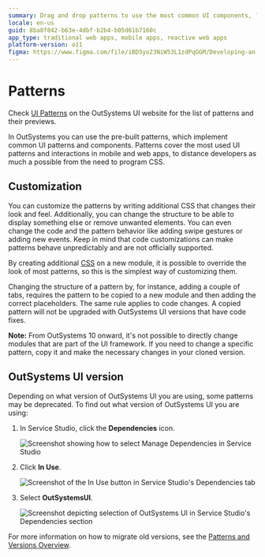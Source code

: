 ```yaml
---
summary: Drag and drop patterns to use the most common UI components, like calendar, tool tip, carousel, and many more.
locale: en-us
guid: 8ba8f042-b63e-4dbf-b2b4-b05d61b7160c
app_type: traditional web apps, mobile apps, reactive web apps
platform-version: o11
figma: https://www.figma.com/file/iBD5yo23NiW53L1zdPqGGM/Developing-an-Application?type=design&node-id=4832%3A1884&mode=design&t=u4ANW5BJS7Flsdmg-1
---
```


# Patterns

<div class="info" markdown="1">

Check <a href="https://outsystemsui.outsystems.com/OutsystemsUiWebsite/PatternsOverview" title="Demos and previews of the patterns">UI Patterns</a> on the OutSystems UI website for the list of patterns and their previews.

</div>

In OutSystems you can use the pre-built patterns, which implement common UI patterns and components. Patterns cover the most used UI patterns and interactions in mobile and web apps, to distance developers as much a possible from the need to program CSS.

## Customization

You can customize the patterns by writing additional CSS that changes their look and feel. Additionally, you can change the structure to be able to display something else or remove unwanted elements. You can even change the code and the pattern behavior like adding swipe gestures or adding new events. Keep in mind that code customizations can make patterns behave unpredictably and are not officially supported.

By creating additional [CSS](../look-feel/css.md) on a new module, it is possible to override the look of most patterns, so this is the simplest way of customizing them.

Changing the structure of a pattern by, for instance, adding a couple of tabs, requires the pattern to be copied to a new module and then adding the correct placeholders. The same rule applies to code changes. A copied pattern will not be upgraded with OutSystems UI versions that have code fixes.

**Note:** From OutSystems 10 onward, it's not possible to directly change modules that are part of the UI framework. If you need to change a specific pattern, copy it and make the necessary changes in your cloned version.

## OutSystems UI version

Depending on what version of OutSystems UI you are using, some patterns may be deprecated. To find out what version of OutSystems UI you are using:

1. In Service Studio, click the **Dependencies** icon.

    ![Screenshot showing how to select Manage Dependencies in Service Studio](images/select-manage-dependencies-ss.png "Manage Dependencies in Service Studio")

1. Click **In Use**.
   
    ![Screenshot of the In Use button in Service Studio's Dependencies tab](images/select-in-use-button-ss.png "In Use Button in Service Studio")

1. Select **OutSystemsUI**.

    ![Screenshot depicting selection of OutSystems UI in Service Studio's Dependencies section](images/select-outsystems-ui-ss.png "Selecting OutSystems UI in Service Studio")

For more information on how to migrate old versions, see the [Patterns and Versions Overview](https://outsystemsui.outsystems.com/OutsystemsUiWebsite/MigrationOverview).

